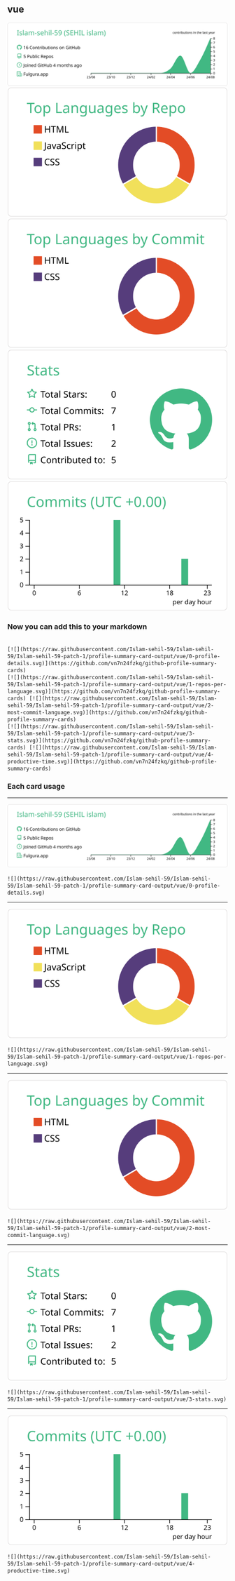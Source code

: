 ## vue

[![](./0-profile-details.svg)](https://github.com/vn7n24fzkq/github-profile-summary-cards)
[![](./1-repos-per-language.svg)](https://github.com/vn7n24fzkq/github-profile-summary-cards) [![](./2-most-commit-language.svg)](https://github.com/vn7n24fzkq/github-profile-summary-cards)
[![](./3-stats.svg)](https://github.com/vn7n24fzkq/github-profile-summary-cards) [![](./4-productive-time.svg)](https://github.com/vn7n24fzkq/github-profile-summary-cards)
### Now you can add this to your markdown
```

[![](https://raw.githubusercontent.com/Islam-sehil-59/Islam-sehil-59/Islam-sehil-59-patch-1/profile-summary-card-output/vue/0-profile-details.svg)](https://github.com/vn7n24fzkq/github-profile-summary-cards)
[![](https://raw.githubusercontent.com/Islam-sehil-59/Islam-sehil-59/Islam-sehil-59-patch-1/profile-summary-card-output/vue/1-repos-per-language.svg)](https://github.com/vn7n24fzkq/github-profile-summary-cards) [![](https://raw.githubusercontent.com/Islam-sehil-59/Islam-sehil-59/Islam-sehil-59-patch-1/profile-summary-card-output/vue/2-most-commit-language.svg)](https://github.com/vn7n24fzkq/github-profile-summary-cards)
[![](https://raw.githubusercontent.com/Islam-sehil-59/Islam-sehil-59/Islam-sehil-59-patch-1/profile-summary-card-output/vue/3-stats.svg)](https://github.com/vn7n24fzkq/github-profile-summary-cards) [![](https://raw.githubusercontent.com/Islam-sehil-59/Islam-sehil-59/Islam-sehil-59-patch-1/profile-summary-card-output/vue/4-productive-time.svg)](https://github.com/vn7n24fzkq/github-profile-summary-cards)

```

### Each card usage
---

![](./0-profile-details.svg)

```
![](https://raw.githubusercontent.com/Islam-sehil-59/Islam-sehil-59/Islam-sehil-59-patch-1/profile-summary-card-output/vue/0-profile-details.svg)
```

    

---

![](./1-repos-per-language.svg)

```
![](https://raw.githubusercontent.com/Islam-sehil-59/Islam-sehil-59/Islam-sehil-59-patch-1/profile-summary-card-output/vue/1-repos-per-language.svg)
```

    

---

![](./2-most-commit-language.svg)

```
![](https://raw.githubusercontent.com/Islam-sehil-59/Islam-sehil-59/Islam-sehil-59-patch-1/profile-summary-card-output/vue/2-most-commit-language.svg)
```

    

---

![](./3-stats.svg)

```
![](https://raw.githubusercontent.com/Islam-sehil-59/Islam-sehil-59/Islam-sehil-59-patch-1/profile-summary-card-output/vue/3-stats.svg)
```

    

---

![](./4-productive-time.svg)

```
![](https://raw.githubusercontent.com/Islam-sehil-59/Islam-sehil-59/Islam-sehil-59-patch-1/profile-summary-card-output/vue/4-productive-time.svg)
```

    
